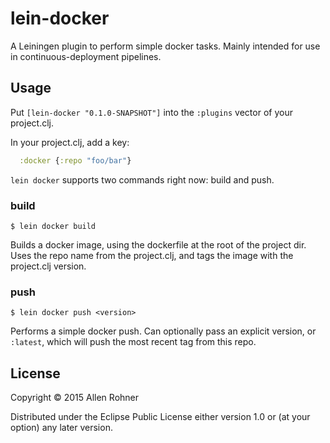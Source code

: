 # lein-docker

A Leiningen plugin to perform simple docker tasks. Mainly intended for use in continuous-deployment pipelines.

## Usage

Put `[lein-docker "0.1.0-SNAPSHOT"]` into the `:plugins` vector of your project.clj.

In your project.clj, add a key:

```clojure
  :docker {:repo "foo/bar"}
```

`lein docker` supports two commands right now: build and push.


### build

    $ lein docker build

Builds a docker image, using the dockerfile at the root of the project
dir. Uses the repo name from the project.clj, and tags the image with
the project.clj version.

### push

    $ lein docker push <version>

Performs a simple docker push. Can optionally pass an explicit
version, or `:latest`, which will push the most recent tag from this
repo.

## License

Copyright © 2015 Allen Rohner

Distributed under the Eclipse Public License either version 1.0 or (at
your option) any later version.
